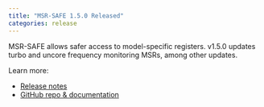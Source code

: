 ```yaml
---
title: "MSR-SAFE 1.5.0 Released"
categories: release
---
```


MSR-SAFE allows safer access to model-specific registers. v1.5.0 updates turbo and uncore frequency monitoring MSRs, among other updates.

Learn more:
- [Release notes](https://github.com/LLNL/msr-safe/releases/tag/v1.5.0)
- [GitHub repo & documentation](https://github.com/LLNL/msr-safe)
